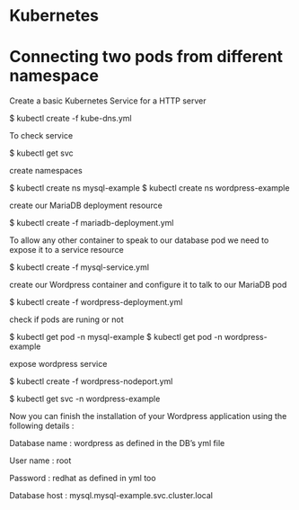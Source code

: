 # Kubernetes

# Connecting two pods from different namespace 


Create a basic Kubernetes Service for a HTTP server

$ kubectl create -f kube-dns.yml

To check service 

$ kubectl get svc 

create namespaces

$ kubectl create ns mysql-example
$ kubectl create ns wordpress-example

create our MariaDB deployment resource

$ kubectl create -f mariadb-deployment.yml

To allow any other container to speak to our database pod we need to expose it to a service resource

$ kubectl create -f mysql-service.yml

create our Wordpress container and configure it to talk to our MariaDB pod

$ kubectl create -f wordpress-deployment.yml

check if pods are runing or not

$ kubectl get pod -n mysql-example
$ kubectl get pod -n wordpress-example

expose wordpress service

$ kubectl create -f wordpress-nodeport.yml

$ kubectl get svc  -n wordpress-example


Now you can finish the installation of your Wordpress application using the following details :

Database name : wordpress as defined in the DB’s yml file

User name : root

Password : redhat as defined in yml too

Database host : mysql.mysql-example.svc.cluster.local

